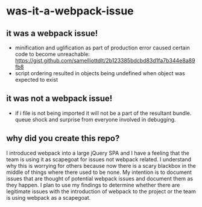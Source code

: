 # was-it-a-webpack-issue

## it was a webpack issue!

- minification and uglification as part of production error caused certain code to become unreachable: https://gist.github.com/samelliottdlt/2b123385bdcbd83d1fa7b344e8a89fb8
- script ordering resulted in objects being undefined when object was expected to exist

## it was not a webpack issue!

- if i file is not being imported it will not be a part of the resultant bundle. queue shock and surprise from everyone involved in debugging.

## why did you create this repo?

I introduced webpack into a large jQuery SPA and I have a feeling that the team is using it as scapegoat for issues not webpack related. I understand why this is worrying for others because now there is a scary blackbox in the middle of things where there used to be none. My intention is to document issues that are thought of potential webpack issues and document them as they happen. I plan to use my findings to determine whether there are legitimate issues with the introduction of webpack to the project or the team is using webpack as a scapegoat.
